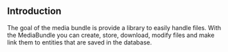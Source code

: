 ## Introduction

The goal of the media bundle is provide a library to easily handle
files. With the MediaBundle you can create, store, download, modify
files and make link them to entities that are saved in the database.